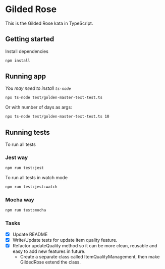 # Gilded Rose

This is the Gilded Rose kata in TypeScript.

## Getting started

Install dependencies

```sh
npm install
```

## Running app
_You may need to install `ts-node`_

```sh
npx ts-node test/golden-master-text-test.ts
```

Or with number of days as args:
```sh
npx ts-node test/golden-master-text-test.ts 10
```

## Running tests

To run all tests

### Jest way

```sh
npm run test:jest
```

To run all tests in watch mode

```sh
npm run test:jest:watch
```

### Mocha way

```sh
npm run test:mocha
```

### Tasks
- [x] Update README
- [x] Write/Update tests for update item quality feature.
- [x] Refactor updateQuality method so it can be more clean, reusable and easy to add new features in future.
    - Create a separate class called ItemQualityManagement, then make GildedRose extend the class.

